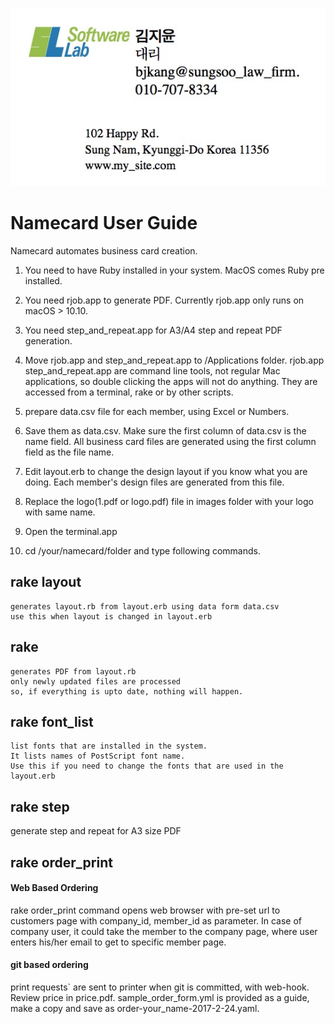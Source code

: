 
![card sample](output.jpg)
# Namecard User Guide

Namecard automates business card creation.

1. You need to have Ruby installed in your system.
    MacOS comes Ruby pre installed.
1. You need rjob.app to generate PDF. Currently rjob.app only runs on macOS > 10.10.
1. You need step_and_repeat.app for A3/A4 step and repeat PDF generation.

1. Move rjob.app and step_and_repeat.app to /Applications folder. rjob.app step_and_repeat.app are command line tools, not regular Mac applications, so double clicking the apps will not do anything. They are accessed from a terminal, rake or by other scripts.

1. prepare data.csv file for each member, using Excel or Numbers.
1. Save them as data.csv.
   Make sure the first column of data.csv is the name field.
   All business card files are generated using the first column field as the file name.
1. Edit layout.erb to change the design layout
	if you know what you are doing.
	Each member's design files are generated from this file.
1. Replace the logo(1.pdf or logo.pdf) file in images folder with your logo with same name.
1. Open the terminal.app
1. cd /your/namecard/folder and type following commands.

## rake layout
	generates layout.rb from layout.erb using data form data.csv
	use this when layout is changed in layout.erb

## rake
	generates PDF from layout.rb
	only newly updated files are processed
	so, if everything is upto date, nothing will happen.

## rake font_list
	list fonts that are installed in the system.
	It lists names of PostScript font name.
	Use this if you need to change the fonts that are used in the layout.erb

## rake step
  generate step and repeat for A3 size PDF

## rake order_print

#### Web Based Ordering
  rake order_print command opens web browser with pre-set url to customers page with company_id, member_id as parameter.
  In case of company user, it could take the member to the company page, where user enters his/her email to get to specific member page.

#### git based ordering
  print requests` are sent to printer when git is committed, with web-hook.
  Review price in price.pdf.  sample_order_form.yml is provided as a guide, make a copy and save as order-your_name-2017-2-24.yaml.
